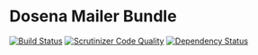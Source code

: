 # Dosena Mailer Bundle

[![Build Status](https://travis-ci.org/liverbool/dos-mailer-bundle.svg?branch=master)](https://travis-ci.org/liverbool/dos-mailer-bundle)
[![Scrutinizer Code Quality](https://scrutinizer-ci.com/g/liverbool/dos-mailer-bundle/badges/quality-score.png?b=master)](https://scrutinizer-ci.com/g/liverbool/dos-mailer-bundle/?branch=master)
[![Dependency Status](https://www.versioneye.com/user/projects/558a8f7d396464000d000041/badge.svg?style=flat)](https://www.versioneye.com/user/projects/558a8f7d396464000d000041)
